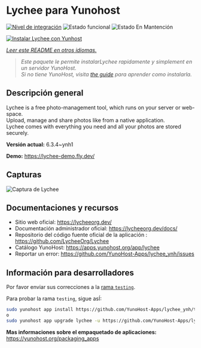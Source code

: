 <!--
Este archivo README esta generado automaticamente<https://github.com/YunoHost/apps/tree/master/tools/readme_generator>
No se debe editar a mano.
-->

# Lychee para Yunohost

[![Nivel de integración](https://apps.yunohost.org/badge/integration/lychee)](https://ci-apps.yunohost.org/ci/apps/lychee/)
![Estado funcional](https://apps.yunohost.org/badge/state/lychee)
![Estado En Mantención](https://apps.yunohost.org/badge/maintained/lychee)

[![Instalar Lychee con Yunhost](https://install-app.yunohost.org/install-with-yunohost.svg)](https://install-app.yunohost.org/?app=lychee)

*[Leer este README en otros idiomas.](./ALL_README.md)*

> *Este paquete le permite instalarLychee rapidamente y simplement en un servidor YunoHost.*  
> *Si no tiene YunoHost, visita [the guide](https://yunohost.org/install) para aprender como instalarla.*

## Descripción general

Lychee is a free photo-management tool, which runs on your server or web-space.  
Upload, manage and share photos like from a native application.  
Lychee comes with everything you need and all your photos are stored securely.


**Versión actual:** 6.3.4~ynh1

**Demo:** <https://lychee-demo.fly.dev/>

## Capturas

![Captura de Lychee](./doc/screenshots/screenshot.jpg)

## Documentaciones y recursos

- Sitio web oficial: <https://lycheeorg.dev/>
- Documentación administrador oficial: <https://lycheeorg.dev/docs/>
- Repositorio del código fuente oficial de la aplicación : <https://github.com/LycheeOrg/Lychee>
- Catálogo YunoHost: <https://apps.yunohost.org/app/lychee>
- Reportar un error: <https://github.com/YunoHost-Apps/lychee_ynh/issues>

## Información para desarrolladores

Por favor enviar sus correcciones a la [rama `testing`](https://github.com/YunoHost-Apps/lychee_ynh/tree/testing).

Para probar la rama `testing`, sigue asÍ:

```bash
sudo yunohost app install https://github.com/YunoHost-Apps/lychee_ynh/tree/testing --debug
o
sudo yunohost app upgrade lychee -u https://github.com/YunoHost-Apps/lychee_ynh/tree/testing --debug
```

**Mas informaciones sobre el empaquetado de aplicaciones:** <https://yunohost.org/packaging_apps>
